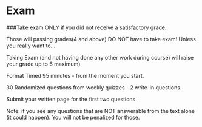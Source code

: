 # Exam

###Take exam ONLY if you did not receive a satisfactory grade.  


Those will passing grades(4 and above) DO NOT have to take exam! Unless you really want to...


Taking Exam (and not having done any other work during course) will raise your grade up to 6 maximum)



Format Timed 95 minutes - from the moment you start. 

30 Randomized questions from weekly quizzes - 2 write-in questions.

Submit your written page for the first two questions.

Note: if you see any questions that are NOT answerable from the text alone (it could happen). You will not be penalized for those.
